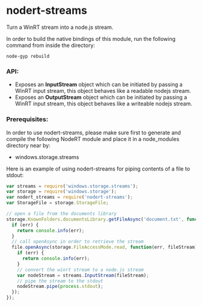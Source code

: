 nodert-streams
=====
Turn a WinRT stream into a node.js stream.

In order to build the native bindings of this module, run the following command from inside the directory:

```
node-gyp rebuild
```

<h3>API:</h3>

* Exposes an **InputStream** object which can be initiated by passing a WinRT input stream, this object behaves like a readable nodejs stream.
* Exposes an **OutputStream** object which can be initiated by passing a WinRT input stream, this object behaves like a writeable nodejs stream.


<h3>Prerequisites:</h3>

In order to use nodert-streams, please make sure first to generate and compile the following NodeRT module and place it in a node_modules directory near by:
* windows.storage.streams

Here is an example of using nodert-streams for piping contents of a file to stdout:

```javascript
var streams = require('windows.storage.streams');
var storage = require('windows.storage');
var nodert_streams = require('nodert-streams');
var StorageFile = storage.StorageFile;

// open a file from the documents library
storage.KnownFolders.documentsLibrary.getFileAsync('document.txt', function(err, file) {
  if (err) {
    return console.info(err);
  }
  // call openAsync in order to retrieve the stream
  file.openAsync(storage.FileAccessMode.read, function(err, fileStream) {
    if (err) {
      return console.info(err);
    }
    // convert the winrt stream to a node.js stream
    var nodeStream = streams.InputStream(fileStream);
    // pipe the stream to the stdout
    nodeStream.pipe(process.stdout);
  });
});
```
